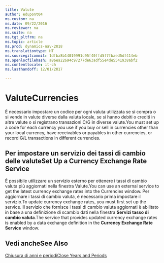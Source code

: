 ```yaml
---
title: Valute
author: edupont04
ms.custom: na
ms.date: 09/22/2016
ms.reviewer: na
ms.suite: na
ms.tgt_pltfrm: na
ms.topic: article
ms.prod: dynamics-nav-2018
ms.translationtype: HT
ms.sourcegitcommit: 1dfba8b14019991c95f40ffd5f7fbaed5df414eb
ms.openlocfilehash: a86ea22694c97277de63adf55e4de5541938abf2
ms.contentlocale: it-ch
ms.lasthandoff: 12/01/2017

---
```


# <a name="currencies"></a><span data-ttu-id="7ffff-102">Valute</span><span class="sxs-lookup"><span data-stu-id="7ffff-102">Currencies</span></span>
<span data-ttu-id="7ffff-103">È necessario impostare un codice per ogni valuta utilizzata se si compra o si vende in valute diverse dalla valuta locale, se si hanno debiti o crediti in altre valute o si registrano transazioni C/G in diverse valute.</span><span class="sxs-lookup"><span data-stu-id="7ffff-103">You must set up a code for each currency you use if you buy or sell in currencies other than your local currency, have receivables or payables in other currencies, or record G/L transactions in different currencies.</span></span>  

## <a name="set-up-a-currency-exchange-rate-service"></a><span data-ttu-id="7ffff-104">Per impostare un servizio dei tassi di cambio delle valute</span><span class="sxs-lookup"><span data-stu-id="7ffff-104">Set Up a Currency Exchange Rate Service</span></span>
<span data-ttu-id="7ffff-105">È possibile utilizzare un servizio esterno per ottenere i tassi di cambio valuta più aggiornati nella finestra Valute.</span><span class="sxs-lookup"><span data-stu-id="7ffff-105">You can use an external service to get the latest currency exchange rates into the Currencies window.</span></span> <span data-ttu-id="7ffff-106">Per aggiornare i tassi di cambio valuta, è necessario prima impostare il servizio.</span><span class="sxs-lookup"><span data-stu-id="7ffff-106">To update currency exchange rates, you must first set up the service.</span></span>
<span data-ttu-id="7ffff-107">Il servizio che fornisce i tassi di cambio valuta aggiornati è abilitato in base a una definizione di scambio dati nella finestra **Servizi tasso di cambio valuta**.</span><span class="sxs-lookup"><span data-stu-id="7ffff-107">The service that provides updated currency exchange rates is enabled by a data exchange definition in the **Currency Exchange Rate Service** window.</span></span>  

## <a name="see-also"></a><span data-ttu-id="7ffff-108">Vedi anche</span><span class="sxs-lookup"><span data-stu-id="7ffff-108">See Also</span></span>
[<span data-ttu-id="7ffff-109">Chiusura di anni e periodi</span><span class="sxs-lookup"><span data-stu-id="7ffff-109">Close Years and Periods</span></span>](year-close-years-periods.md)

